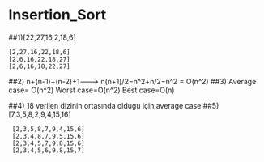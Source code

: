 # Insertion_Sort
##1)[22,27,16,2,18,6]

    [2,27,16,22,18,6]
    [2,6,16,22,18,27]
    [2,6,16,18,22,27]
   
##2) n+(n-1)+(n-2)+1---> n(n+1)/2=n^2+n/2=n^2
= O(n^2)
##3) Average case= O(n^2)
     Worst case=O(n^2)
     Best case=O(n)
     
##4) 18 verilen dizinin ortasında oldugu için average case
##5) [7,3,5,8,2,9,4,15,16]

     [2,3,5,8,7,9,4,15,6]
     [2,3,4,8,7,9,5,15,6]
     [2,3,4,5,7,9,8,15,6]
     [2,3,4,5,6,9,8,15,7]
